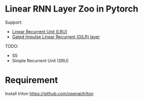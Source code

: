# Linear RNN Layer Zoo in Pytorch
Support:
- [Linear Recurrent Unit (LRU)](https://arxiv.org/pdf/2303.06349.pdf)
- [Gated Impulse Linear Recurrent (GILR) layer](https://openreview.net/pdf?id=HyUNwulC-)

TODO:
- S5
- Simple Recurrent Unit (SRU)

# Requirement
Install triton https://github.com/openai/triton

